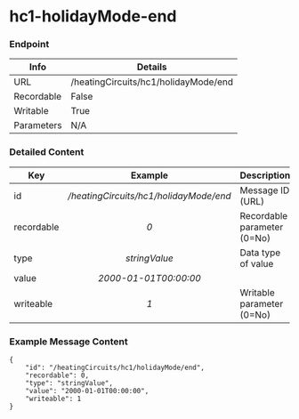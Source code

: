 # hc1-holidayMode-end



### Endpoint

| Info  | Details |
| ------------- | ------------- |
| URL   | /heatingCircuits/hc1/holidayMode/end   |
| Recordable   | False   |
| Writable   | True   |
| Parameters  | N/A |

### Detailed Content

|  Key  | Example | Description |
| ------------- | :------: | ------------------------------ |
|  id | _/heatingCircuits/hc1/holidayMode/end_ | Message ID (URL) |
|  recordable | _0_ | Recordable parameter (0=No) |
|  type | _stringValue_ | Data type of value |
|  value | _2000-01-01T00:00:00_ |  |
|  writeable | _1_ | Writable parameter (0=No) |



### Example Message Content
```
{
    "id": "/heatingCircuits/hc1/holidayMode/end",
    "recordable": 0,
    "type": "stringValue",
    "value": "2000-01-01T00:00:00",
    "writeable": 1
}
```
